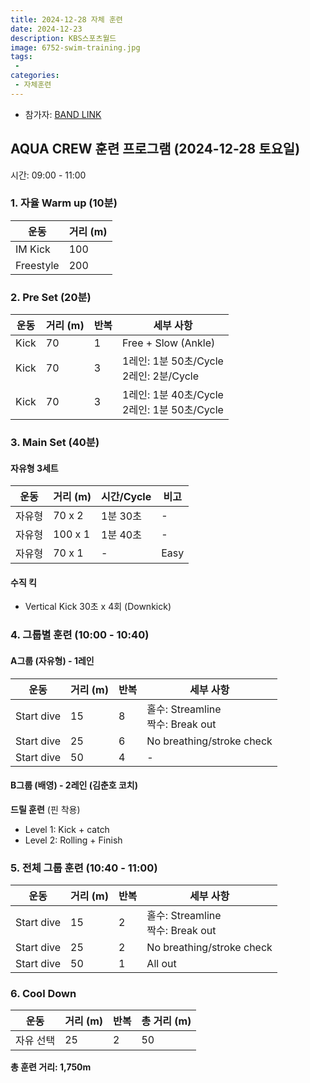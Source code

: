 ```yaml
---
title: 2024-12-28 자체 훈련
date: 2024-12-23
description: KBS스포츠월드
image: 6752-swim-training.jpg
tags:
 - 
categories:
 - 자체훈련
---
```


- 참가자: [BAND LINK](https://band.us/band/93484357/schedule/4%2F93484357%2F548827662%2F19700101)
<!-- - 앨범: [BAND LINK](https://band.us/band/93484357/album/83386076) -->

## AQUA CREW 훈련 프로그램 (2024-12-28 토요일)
시간: 09:00 - 11:00

### 1. 자율 Warm up (10분)
| 운동 | 거리 (m) | 
|------|----------|
| IM Kick | 100 |
| Freestyle | 200 |

### 2. Pre Set (20분)
| 운동 | 거리 (m) | 반복 | 세부 사항 |
|------|----------|------|-----------|
| Kick | 70 | 1 | Free + Slow (Ankle) |
| Kick | 70 | 3 | 1레인: 1분 50초/Cycle<br>2레인: 2분/Cycle |
| Kick | 70 | 3 | 1레인: 1분 40초/Cycle<br>2레인: 1분 50초/Cycle |

### 3. Main Set (40분)
#### 자유형 3세트
| 운동 | 거리 (m) | 시간/Cycle | 비고 |
|------|----------|------------|------|
| 자유형 | 70 x 2 | 1분 30초 | - |
| 자유형 | 100 x 1 | 1분 40초 | - |
| 자유형 | 70 x 1 | - | Easy |

#### 수직 킥
- Vertical Kick 30초 x 4회 (Downkick)

### 4. 그룹별 훈련 (10:00 - 10:40)

#### A그룹 (자유형) - 1레인
| 운동 | 거리 (m) | 반복 | 세부 사항 |
|------|----------|------|-----------|
| Start dive | 15 | 8 | 홀수: Streamline<br>짝수: Break out |
| Start dive | 25 | 6 | No breathing/stroke check |
| Start dive | 50 | 4 | - |

#### B그룹 (배영) - 2레인 (김춘호 코치)
**드릴 훈련** (핀 착용)
- Level 1: Kick + catch
- Level 2: Rolling + Finish

### 5. 전체 그룹 훈련 (10:40 - 11:00)
| 운동 | 거리 (m) | 반복 | 세부 사항 |
|------|----------|------|-----------|
| Start dive | 15 | 2 | 홀수: Streamline<br>짝수: Break out |
| Start dive | 25 | 2 | No breathing/stroke check |
| Start dive | 50 | 1 | All out |

### 6. Cool Down
| 운동 | 거리 (m) | 반복 | 총 거리 (m) |
|------|----------|------|-------------|
| 자유 선택 | 25 | 2 | 50 |

**총 훈련 거리: 1,750m**

